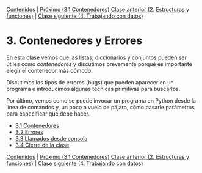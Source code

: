 [Contenidos](../Contenidos.md) \| [Próximo (3.1 Contenedores)](01_Contenedores.md)
[Clase anterior (2. Estructuras y funciones)](../02_Estructuras_y_Funciones/00_Resumen.md) | [Clase siguiente (4. Trabajando con datos)](../04_Datos/00_Resumen.md)

# 3. Contenedores y Errores
En esta clase vemos que las listas, diccionarios y conjuntos pueden ser útiles como *contenedores* y discutimos brevemente porqué es importante elegir el contenedor más cómodo.

Discutimos los tipos de errores (bugs) que pueden aparecer en un programa e introducimos algunas técnicas primitivas para buscarlos.

Por último, vemos como se puede invocar un programa en Python desde la línea de comandos y, un poco a vuelo de pájaro, cómo pasarle parámetros para especificar qué debe hacer.


* [3.1 Contenedores](01_Contenedores.md)
* [3.2 Errores](02_Bugs.md)
* [3.3 Llamados desde consola](03_Llamados_desde_cmd.md)
* [3.4 Cierre de la clase](04_Cierre.md)


[Contenidos](../Contenidos.md) \| [Próximo (3.1 Contenedores)](01_Contenedores.md)
[Clase anterior (2. Estructuras y funciones)](../02_Estructuras_y_Funciones/00_Resumen.md) | [Clase siguiente (4. Trabajando con datos)](../04_Datos/00_Resumen.md)

